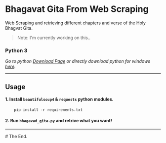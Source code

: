 # Bhagavat Gita From Web Scraping

Web Scraping and retrieving different chapters and verse of the Holy Bhagvat Gita.
> Note: I'm currently working on this..

### Python 3
*Go to python [Download Page](https://www.python.org/downloads/ "Go to python download page.") or directly download python for windows [here](https://www.python.org/ftp/python/3.8.4/python-3.8.4-amd64.exe "Click to directly download python 3.").*

---
## Usage
#### 1. Install `beautifulsoup4` & `requests` python modules.
        
        pip install -r requirements.txt

#### 2. Run `bhagavad_gita.py` and retrive what you want!

---
\# The End.
